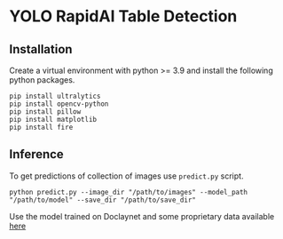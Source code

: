 # YOLO RapidAI Table Detection

<!-- This repository contains scripts and resources for converting annotation data from JSON format to YOLO format, training a YOLO model for header and footer detection, and visualizing the ground truth annotations. -->
<!-- 
## Directory Structure

```
yolo_tabledetecton/
├── check.png                 # Sample image for checking
├── convert_data_to_yolo.py   # Script for converting JSON to YOLO format
├── data/                     # Directory for storing datasets
├── main.py                   # Main script for data conversion and processing
├── rapidAI_data_to_yolo.py   # Alternate script for data conversion and data splitting
├── runs/                     # Directory for storing training results
├── train.yaml                # YAML configuration file for training
├── visualize_gt.py           # Script for visualizing ground truth annotations
└── yolov8n.pt                # Pre-trained YOLOv8n model
``` -->

## Installation

Create a virtual environment with python >= 3.9 and install the following python packages.
```
pip install ultralytics
pip install opencv-python
pip install pillow
pip install matplotlib
pip install fire 
```
<!-- 
## Converting Data from JSON to YOLO Format

Use the ```convert_data_to_yolo.py``` script to convert your JSON annotations to YOLO format. This script processes a directory of JSON files and saves the converted annotations in the specified output directory.

Usage
```
python convert_data_to_yolo.py json_dir images_dir output_dir
```
Also use ``` python convert_data_to_yolo.py --help ``` to know more.

Use the ``` rapidAI_data_to_yolo.py``` script which converts JSON annotations to YOLO format, splits the dataset into training and testing sets, and saves the resulting files in the specified directory structure.

Usage
```
python rapidAI_data_to_yolo.py json_dir images_dir
```

Also use ``` python rapidAI_data_to_yolo.py --help ``` to know more. -->

## Inference 
To get predictions of collection of images use ```predict.py``` script.
```
python predict.py --image_dir "/path/to/images" --model_path "/path/to/model" --save_dir "/path/to/save_dir"

```

Use the model trained on Doclaynet and some proprietary data available [here](https://github.com/documentAI-IITJ/TableDetection/releases/download/v1/yolo_table_best.pt)

<!-- ## Training the YOLO Model
To train the YOLO model using the converted data, use the ```main.py``` script.
Usage
```
python main.py --yaml_file train.yaml --epochs 20 --devices [1] --batch 128
```
Also use ``` python main.py --help ``` to know more.


## Visualizing Ground Truth Annotations
The ```visualize_gt.py``` script allows you to visualize the ground truth annotations on the images. This create a png file named as "check.png" by default.  -->